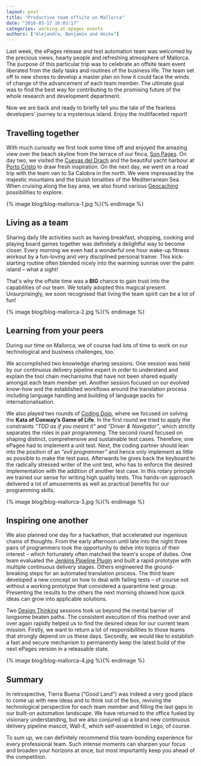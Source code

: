 ```yaml
---
layout: post
title: "Productive team offsite on Mallorca"
date: "2016-03-17 16:03:17"
categories: working-at-epages events
authors: ["Alejandra, Benjamin and Heiko"]
---
```


Last week, the ePages release and test automation team was welcomed by the precious views, hearty people and refreshing atmosphere of Mallorca. The purpose of this particular trip was to celebrate an offsite team event liberated from the daily tasks and routines of the business life. The team set off to new shores to develop a master plan on how it could face the winds of change of the advancement of each team member. The ultimate goal was to find the best way for contributing to the promising future of the whole research and development department.

Now we are back and ready to briefly tell you the tale of the fearless developers' journey to a mysterious island. Enjoy the multifaceted report!

## Travelling together

With much curiosity we first took some time off and enjoyed the amazing view over the beach skyline from the terrace of our finca, [Son Pages](http://sonpages.com). On day two, we visited the [Cuevas del Drach](http://www.cuevasdeldrach.com) and the beautiful yacht harbour at [Porto Cristo](http://www.portocristo.org/) to draw fresh inspiration. On the next day, we went on a road trip with the team van to Sa Calobra in the north. We were impressed by the majestic mountains and the bluish tonalities of the Mediterranean Sea. When cruising along the bay area, we also found various [Geocaching](https://www.geocaching.com) possibilities to explore.

{% image blog/blog-mallorca-1.jpg %}{% endimage %}

## Living as a team

Sharing daily life activities such as having breakfast, shopping, cooking and playing board games together was definitely a delightful way to become closer. Every morning we even had a wonderful one hour wake-up fitness workout by a fun-loving and very disciplined personal trainer. This kick-starting routine often blended nicely into the warming sunrise over the palm island – what a sight!

That's why the offsite time was a **BIG** chance to gain trust into the capabilities of our team. We totally adopted this magical present. Unsurprisingly, we soon recognised that living the team spirit can be a lot of fun!

{% image blog/blog-mallorca-2.jpg %}{% endimage %}

## Learning from your peers

During our time on Mallorca, we of course had lots of time to work on our technological and business challenges, too.

We accomplished two knowledge sharing sessions. One session was held by our continuous delivery pipeline expert in order to understand and explain the tool chain mechanisms that have not been shared equally amongst each team member yet. Another session focused on our evolved know-how and the established workflows around the translation process including language handling and building of language packs for internationalisation.

We also played two rounds of [Coding Dojo](http://codingdojo.org), where we focused on solving the **Kata of Conway’s Game of Life**. In the first round we tried to apply the constraints _“TDD as if you meant it”_ and _“Driver & Navigator”_, which strictly separates the roles in pair programming. The second round focused on shaping distinct, comprehensive and sustainable test cases. Therefore, one ePagee had to implement a unit test. Next, the coding partner should lean into the position of an _“evil programmer”_ and hence only implement as little as possible to make the test pass. Afterwards he gives back the keyboard to the radically stressed writer of the unit test, who has to enforce the desired implementation with the addition of another test case. In this rotary principle we trained our sense for writing high quality tests. This hands-on approach delivered a lot of amusements as well as practical benefits for our programming skills.

{% image blog/blog-mallorca-3.jpg %}{% endimage %}

## Inspiring one another

We also planned one day for a hackathon, that accelerated our ingenious chains of thoughts. From the early afternoon until late into the night three pairs of programmers took the opportunity to delve into topics of their interest – which fortunately often matched the team's scope of duties. One team evaluated the [Jenkins Pipeline Plugin](https://wiki.jenkins-ci.org/display/JENKINS/Pipeline+Plugin) and built a rapid prototype with multiple continuous delivery stages. Others engineered the ground-breaking steps for an automated translation process. The third team developed a new concept on how to deal with failing tests – of course not without a working prototype that considered a quarantine test group. Presenting the results to the others the next morning showed how quick ideas can grow into applicable solutions.

Two [Design Thinking](http://hpi.de/school-of-design-thinking.html) sessions took us beyond the mental barrier of longsome beaten paths. The consistent execution of this method over and over again rapidly helped us to find the desired ideas for our current team mission. Firstly, we want to return a lot of responsibilities to those teams that strongly depend on us these days. Secondly, we would like to establish a fast and secure mechanism to permanently keep the latest build of the next ePages version in a releasable state.

{% image blog/blog-mallorca-4.jpg %}{% endimage %}

## Summary

In retrospective, Tierra Buena (“Good Land”) was indeed a very good place to come up with new ideas and to think out of the box, reviving the technological perspective for each team member and filling the last gaps in our built-on automation landscape. We have returned to the office fueled by visionary understanding, but we also conjured up a brand new continuous delivery pipeline mascot, Wall-E, which self-assembled in Lego, of course.

To sum up, we can definitely recommend this team-bonding experience for every professional team. Such intense moments can sharpen your focus and broaden your horizons at once, but most importantly keep you ahead of the competition.
